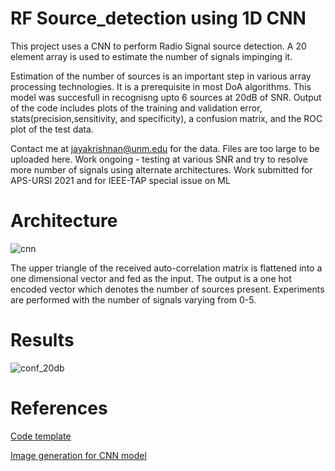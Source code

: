 # RF Source_detection using 1D CNN

This project uses a CNN to perform Radio Signal source detection. A 20 element array is used to estimate the number of signals impinging it.    

Estimation of the number of sources is an important step in various array processing technologies. It is a prerequisite in most DoA algorithms. This model was succesfull in recognisng upto 6 sources at 20dB of SNR. Output of the code includes plots of the training and validation error, stats(precision,sensitivity, and specificity), a confusion matrix, and the ROC plot of the test data.

Contact me at jayakrishnan@unm.edu for the data. Files are too large to be uploaded here. 
Work ongoing - testing at various SNR and try to resolve more number of signals using alternate architectures. 
Work submitted for APS-URSI 2021 and for IEEE-TAP special issue on ML 

# Architecture 

![cnn](https://user-images.githubusercontent.com/20204692/132585407-62829f0a-67ff-4f49-8a07-6cc5ea4d5458.png)

The upper triangle of the received auto-correlation matrix is flattened into a one dimensional vector and fed as the input. The output is a one hot encoded vector which denotes the number of sources present. Experiments are performed with the number of signals varying from 0-5.   

# Results 

![conf_20db](https://user-images.githubusercontent.com/20204692/132585583-ef567dd6-ec27-4d19-8d3a-707343d8e87a.png)

# References

[Code template](https://github.com/moemen95/Pytorch-Project-Template)

[Image generation for CNN model](https://github.com/ashishpatel26/Tools-to-Design-or-Visualize-Architecture-of-Neural-Network)
